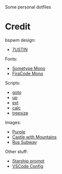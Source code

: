 Some personal dotfiles

# Credit
bspwm design:
- [7USTIN](https://github.com/7USTIN/dotfiles)

Fonts:
- [Sometype Mono](https://monospacedfont.com/)
- [FiraCode Mono](https://github.com/tonsky/FiraCode)

Scripts:
- [goto](https://github.com/iridakos/goto)
- [up](https://github.com/shannonmoeller/up)
- [ext](https://github.com/Manas140/sh)
- [calc](https://github.com/Manas140/sh)
- [treesize](https://blog.aclarke.eu/2011/09/21/a-simple-treesize-shell-script-for-linux/)

Images:
- [Purple](https://www.pixel4k.com/stains-purple-gradient-colorful-4k-50970.html)
- [Castle with Mountains](https://whvn.cc/m39mzk)
- [Rus Subway](https://www.instagram.com/p/BuTGmvDFLPF/)

Other stuff:
- [Starship prompt](https://starship.rs/)
- [VSCode Config](https://github.com/Haruno19/Haruno19/blob/main/configs/MacOS/Minimal%20Green/settings.json)
